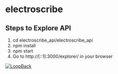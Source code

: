 # electroscribe

## Steps to Explore API
1. cd electroscribe_api/electroscribe_api
2. npm install
3. npm start
4. Go to http://[::1]:3000/explorer/ in your browser

[![LoopBack](https://github.com/strongloop/loopback-next/raw/master/docs/site/imgs/branding/Powered-by-LoopBack-Badge-(blue)-@2x.png)](http://loopback.io/)
